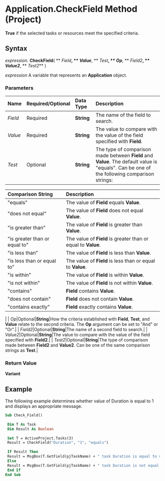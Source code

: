 
# Application.CheckField Method (Project)

 **True** if the selected tasks or resources meet the specified criteria.


## Syntax

 _expression_. **CheckField**( ** _Field_**, ** _Value_**, ** _Test_**, ** _Op_**, ** _Field2_**, ** _Value2_**, ** _Test2_** )

 _expression_ A variable that represents an **Application** object.


### Parameters



|**Name**|**Required/Optional**|**Data Type**|**Description**|
|:-----|:-----|:-----|:-----|
| _Field_|Required|**String**|The name of the field to search.|
| _Value_|Required|**String**|The value to compare with the value of the field specified with  **Field**.|
| _Test_|Optional|**String**|The type of comparison made between  **Field** and **Value**. The default value is "equals". Can be one of the following comparison strings:

|**Comparison String**|**Description**|
|:-----|:-----|
|"equals"|The value of  **Field** equals **Value**.|
|"does not equal"|The value of  **Field** does not equal **Value**.|
|"is greater than"|The value of  **Field** is greater than **Value**.|
|"is greater than or equal to"|The value of  **Field** is greater than or equal to **Value**.|
|"is less than"|The value of  **Field** is less than **Value**.|
|"is less than or equal to"|The value of  **Field** is less than or equal to **Value**.|
|"is within"|The value of  **Field** is within **Value**.|
|"is not within"|The value of  **Field** is not within **Value**.|
|"contains"|**Field** contains **Value**.|
|"does not contain"|**Field** does not contain **Value**.|
|"contains exactly"|**Field** exactly contains **Value**.|
|
| _Op_|Optional|**String**|How the criteria established with  **Field**, **Test**, and **Value** relate to the second criteria. The **Op** argument can be set to "And" or "Or".|
| _Field2_|Optional|**String**|The name of a second field to search.|
| _Value2_|Optional|**String**|The value to compare with the value of the field specified with  **Field2**.|
| _Test2_|Optional|**String**|The type of comparison made between  **Field2** and **Value2**. Can be one of the same comparison strings as **Test**.|

### Return Value

 **Variant**


## Example

The following example determines whether value of Duration is equal to 1 and displays an appropriate message.


```vb
Sub Check_Field() 
 
 Dim T As Task 
 Dim Result As Boolean 
 
 Set T = ActiveProject.Tasks(3) 
 Result = CheckField("Duration", "1", "equals") 
 
 If Result Then 
 Result = MsgBox(T.GetField(pjTaskName) + " task Duration is equal to value specified.", vbOKOnly, "CheckField Method") 
 Else 
 Result = MsgBox(T.GetField(pjTaskName) + " task Duration is not equal to value specified.", vbOKOnly, "CheckField Method") 
 End If 
End Sub
```

